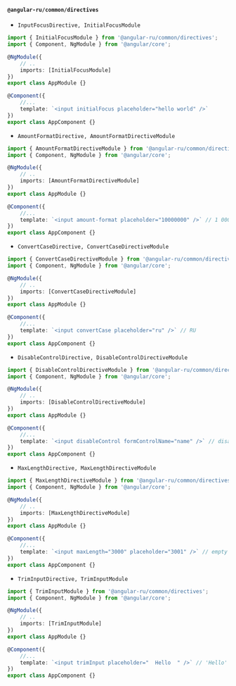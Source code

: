 #### `@angular-ru/common/directives`

-   `InputFocusDirective, InitialFocusModule`

```ts
import { InitialFocusModule } from '@angular-ru/common/directives';
import { Component, NgModule } from '@angular/core';

@NgModule({
    // ..
    imports: [InitialFocusModule]
})
export class AppModule {}

@Component({
    //...
    template: `<input initialFocus placeholder="hello world" />`
})
export class AppComponent {}
```

-   `AmountFormatDirective, AmountFormatDirectiveModule`

```ts
import { AmountFormatDirectiveModule } from '@angular-ru/common/directives';
import { Component, NgModule } from '@angular/core';

@NgModule({
    // ..
    imports: [AmountFormatDirectiveModule]
})
export class AppModule {}

@Component({
    //...
    template: `<input amount-format placeholder="10000000" />` // 1 000 000
})
export class AppComponent {}
```

-   `ConvertCaseDirective, ConvertCaseDirectiveModule`

```ts
import { ConvertCaseDirectiveModule } from '@angular-ru/common/directives';
import { Component, NgModule } from '@angular/core';

@NgModule({
    // ..
    imports: [ConvertCaseDirectiveModule]
})
export class AppModule {}

@Component({
    //...
    template: `<input convertCase placeholder="ru" />` // RU
})
export class AppComponent {}
```

-   `DisableControlDirective, DisableControlDirectiveModule`

```ts
import { DisableControlDirectiveModule } from '@angular-ru/common/directives';
import { Component, NgModule } from '@angular/core';

@NgModule({
    // ..
    imports: [DisableControlDirectiveModule]
})
export class AppModule {}

@Component({
    //...
    template: `<input disableControl formControlName="name" />` // disabled = true
})
export class AppComponent {}
```

-   `MaxLengthDirective, MaxLengthDirectiveModule`

```ts
import { MaxLengthDirectiveModule } from '@angular-ru/common/directives';
import { Component, NgModule } from '@angular/core';

@NgModule({
    // ..
    imports: [MaxLengthDirectiveModule]
})
export class AppModule {}

@Component({
    //...
    template: `<input maxLength="3000" placeholder="3001" />` // empty value
})
export class AppComponent {}
```

-   `TrimInputDirective, TrimInputModule`

```ts
import { TrimInputModule } from '@angular-ru/common/directives';
import { Component, NgModule } from '@angular/core';

@NgModule({
    // ..
    imports: [TrimInputModule]
})
export class AppModule {}

@Component({
    //...
    template: `<input trimInput placeholder="  Hello  " />` // 'Hello'
})
export class AppComponent {}
```

